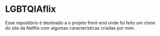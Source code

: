 # LGBTQIAflix
Esse repositório é destinado a o projeto front-end onde foi feito um clone do site da Netflix com algumas características criadas por mim. 
